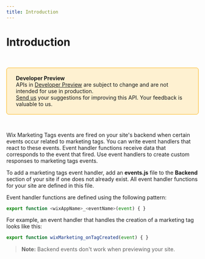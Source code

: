 ```yaml
---
title: Introduction
---
```


# Introduction

&nbsp;

<div style="background-color: #FEF1D1; padding: 18px 24px; border-radius: 6px; border: 1px solid #FDB10C; box-sizing: border-box; display: inline-block">
    <b>Developer Preview</b>
    <br/>
    <span>APIs in <a href="https://www.wix.com/velo/reference/api-overview/developer-preview">Developer Preview</a> are subject to change and are not intended for use in production.<br/><a href="mailto:velo-preview-feedback@wix.com">Send us</a> your suggestions for improving this API. Your feedback is valuable to us.</span>
</div>

&nbsp;

Wix Marketing Tags events are fired on your site's backend when certain events occur related to marketing tags.
You can write event handlers that react to these events. Event handler functions
receive data that corresponds to the event that fired. Use event handlers
to create custom responses to marketing tags events.

To add a marketing tags event handler, add an **events.js** file to the **Backend** section of your site if one does not already exist. All event handler functions for your
site are defined in this file.

Event handler functions are defined using the following pattern:
```javascript
export function <wixAppName>_<eventName>(event) { }
```

For example, an event handler that handles the creation of a marketing tag looks
like this:
```javascript
export function wixMarketing_onTagCreated(event) { }
```

> **Note:** Backend events don't work when previewing your site.
